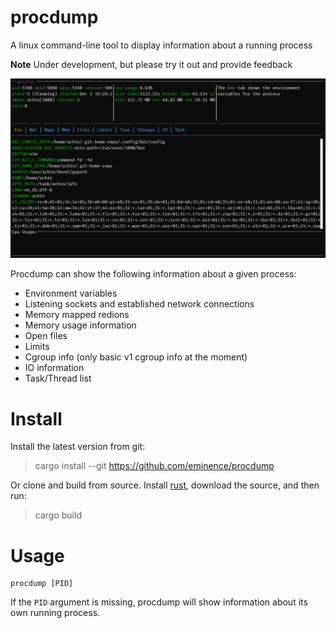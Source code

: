 procdump
========

A linux command-line tool to display information about a running process

**Note** Under development, but please try it out and provide feedback

![Screenshot](./docs/screenshot1.png "A screenshot of procdump")

Procdump can show the following information about a given process:

* Environment variables
* Listening sockets and established network connections
* Memory mapped redions
* Memory usage information
* Open files
* Limits
* Cgroup info (only basic v1 cgroup info at the moment)
* IO information
* Task/Thread list

# Install

Install the latest version from git:

> cargo install --git https://github.com/eminence/procdump

Or clone and build from source.  Install [rust](https://rustup.rs/), download the source, and then run:

> cargo build

# Usage

```
procdump [PID]
```

If the `PID` argument is missing, procdump will show information
about its own running process.
